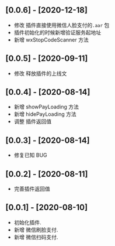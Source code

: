 ## [0.0.6] - [2020-12-18]
* 修改 插件直接使用微信人脸支付的`.aar` 包
* 插件初始化的时候新增验证服务起地址
* 新增 wxStopCodeScanner 方法

## [0.0.5] - [2020-09-11] 
* 修改 释放插件的上线文

## [0.0.4] - [2020-08-14] 
* 新增 showPayLoading 方法
* 新增 hidePayLoading 方法
* 调整 插件返回值


## [0.0.3] - [2020-08-14] 
* 修复已知 BUG

## [0.0.2] - [2020-08-11] 
* 完善插件返回值

## [0.0.1] - [2020-08-10] 
* 初始化插件.
* 新增 微信刷脸支付.
* 新增 微信扫码支付.

